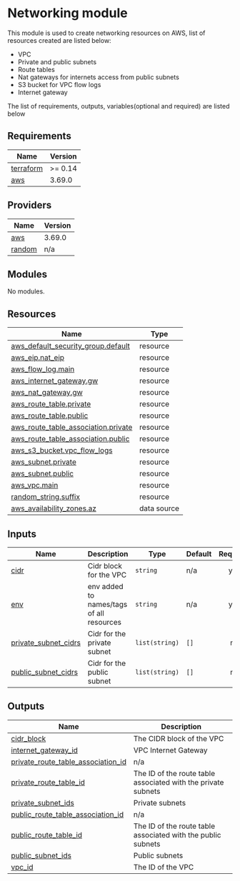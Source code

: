 # Networking module
This module is used to create networking resources on AWS, list of resources created are listed below:
- VPC
- Private and public subnets
- Route tables
- Nat gateways for internets access from public subnets
- S3 bucket for VPC flow logs
- Internet gateway

The list of requirements, outputs, variables(optional and required) are listed below

## Requirements

| Name | Version |
|------|---------|
| <a name="requirement_terraform"></a> [terraform](#requirement\_terraform) | >= 0.14 |
| <a name="requirement_aws"></a> [aws](#requirement\_aws) | 3.69.0 |

## Providers

| Name | Version |
|------|---------|
| <a name="provider_aws"></a> [aws](#provider\_aws) | 3.69.0 |
| <a name="provider_random"></a> [random](#provider\_random) | n/a |

## Modules

No modules.

## Resources

| Name | Type |
|------|------|
| [aws_default_security_group.default](https://registry.terraform.io/providers/hashicorp/aws/3.69.0/docs/resources/default_security_group) | resource |
| [aws_eip.nat_eip](https://registry.terraform.io/providers/hashicorp/aws/3.69.0/docs/resources/eip) | resource |
| [aws_flow_log.main](https://registry.terraform.io/providers/hashicorp/aws/3.69.0/docs/resources/flow_log) | resource |
| [aws_internet_gateway.gw](https://registry.terraform.io/providers/hashicorp/aws/3.69.0/docs/resources/internet_gateway) | resource |
| [aws_nat_gateway.gw](https://registry.terraform.io/providers/hashicorp/aws/3.69.0/docs/resources/nat_gateway) | resource |
| [aws_route_table.private](https://registry.terraform.io/providers/hashicorp/aws/3.69.0/docs/resources/route_table) | resource |
| [aws_route_table.public](https://registry.terraform.io/providers/hashicorp/aws/3.69.0/docs/resources/route_table) | resource |
| [aws_route_table_association.private](https://registry.terraform.io/providers/hashicorp/aws/3.69.0/docs/resources/route_table_association) | resource |
| [aws_route_table_association.public](https://registry.terraform.io/providers/hashicorp/aws/3.69.0/docs/resources/route_table_association) | resource |
| [aws_s3_bucket.vpc_flow_logs](https://registry.terraform.io/providers/hashicorp/aws/3.69.0/docs/resources/s3_bucket) | resource |
| [aws_subnet.private](https://registry.terraform.io/providers/hashicorp/aws/3.69.0/docs/resources/subnet) | resource |
| [aws_subnet.public](https://registry.terraform.io/providers/hashicorp/aws/3.69.0/docs/resources/subnet) | resource |
| [aws_vpc.main](https://registry.terraform.io/providers/hashicorp/aws/3.69.0/docs/resources/vpc) | resource |
| [random_string.suffix](https://registry.terraform.io/providers/hashicorp/random/latest/docs/resources/string) | resource |
| [aws_availability_zones.az](https://registry.terraform.io/providers/hashicorp/aws/3.69.0/docs/data-sources/availability_zones) | data source |

## Inputs

| Name | Description | Type | Default | Required |
|------|-------------|------|---------|:--------:|
| <a name="input_cidr"></a> [cidr](#input\_cidr) | Cidr block for the VPC | `string` | n/a | yes |
| <a name="input_env"></a> [env](#input\_env) | env added to names/tags of all resources | `string` | n/a | yes |
| <a name="input_private_subnet_cidrs"></a> [private\_subnet\_cidrs](#input\_private\_subnet\_cidrs) | Cidr for the private subnet | `list(string)` | `[]` | no |
| <a name="input_public_subnet_cidrs"></a> [public\_subnet\_cidrs](#input\_public\_subnet\_cidrs) | Cidr for the public subnet | `list(string)` | `[]` | no |

## Outputs

| Name | Description |
|------|-------------|
| <a name="output_cidr_block"></a> [cidr\_block](#output\_cidr\_block) | The CIDR block of the VPC |
| <a name="output_internet_gateway_id"></a> [internet\_gateway\_id](#output\_internet\_gateway\_id) | VPC Internet Gateway |
| <a name="output_private_route_table_association_id"></a> [private\_route\_table\_association\_id](#output\_private\_route\_table\_association\_id) | n/a |
| <a name="output_private_route_table_id"></a> [private\_route\_table\_id](#output\_private\_route\_table\_id) | The ID of the route table associated with the private subnets |
| <a name="output_private_subnet_ids"></a> [private\_subnet\_ids](#output\_private\_subnet\_ids) | Private subnets |
| <a name="output_public_route_table_association_id"></a> [public\_route\_table\_association\_id](#output\_public\_route\_table\_association\_id) | n/a |
| <a name="output_public_route_table_id"></a> [public\_route\_table\_id](#output\_public\_route\_table\_id) | The ID of the route table associated with the public subnets |
| <a name="output_public_subnet_ids"></a> [public\_subnet\_ids](#output\_public\_subnet\_ids) | Public subnets |
| <a name="output_vpc_id"></a> [vpc\_id](#output\_vpc\_id) | The ID of the VPC |
